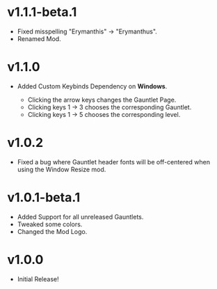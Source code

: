 # <cp>v1.1.1-beta.1</c>
- Fixed misspelling <cr>"Erymanthis"</c> -> <cg>"Erymanthus"</c>.
- Renamed Mod.

# <cp>v1.1.0</c>
- Added <cy>Custom Keybinds</c> <cr>Dependency</c> on __Windows__.
    - Clicking the <cj>arrow keys</c> changes the <cg>Gauntlet Page</c>.
    - Clicking keys <cj>1 -> 3</c> chooses the corresponding <cg>Gauntlet</c>.
    - Clicking keys <cj>1 -> 5</c> chooses the corresponding <cg>level</c>.

# <cp>v1.0.2</c>
- Fixed a bug where Gauntlet header fonts will be off-centered when using the <cy>Window Resize</c> mod.

# <cp>v1.0.1-beta.1</c>
- Added Support for all unreleased Gauntlets.
- Tweaked some colors.
- Changed the Mod Logo.

# <cp>v1.0.0</c>
- <cj>Initial Release!</c>
